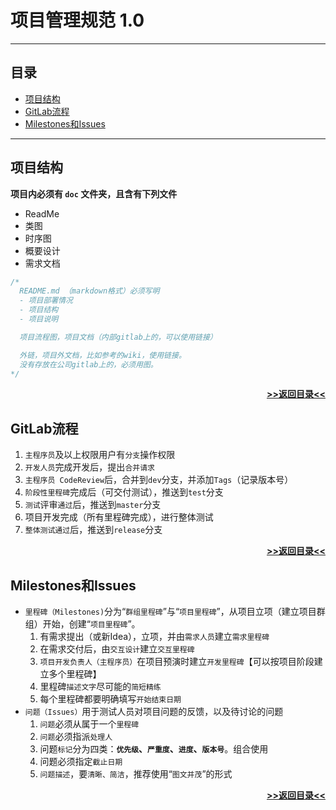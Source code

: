 # 项目管理规范 1.0

---

## 目录
- [项目结构](#项目结构)
- [GitLab流程](#GitLab流程)
- [Milestones和Issues](#Milestones和Issues)

---

## **项目结构**
**项目内必须有 `doc` 文件夹，且含有下列文件**
- ReadMe
- 类图
- 时序图
- 概要设计
- 需求文档

```java
/*
  README.md （markdown格式）必须写明
  - 项目部署情况
  - 项目结构
  - 项目说明

  项目流程图，项目文档（内部gitlab上的，可以使用链接）

  外链，项目外文档，比如参考的wiki，使用链接。
  没有存放在公司gitlab上的，必须用图。
*/
```

[**<p align="right">>>返回目录<<</p>**](#目录)

## GitLab流程
1. `主程序员`及以上权限用户有`分支`操作权限
2. `开发人员`完成开发后，提出`合并请求`
3. `主程序员 CodeReview`后，合并到`dev`分支，并添加`Tags`（记录版本号）
4. `阶段性里程碑`完成后（可交付测试），推送到`test`分支
5. `测试`评审`通过`后，推送到`master`分支
6. 项目开发完成（所有里程碑完成），进行整体测试
7. `整体测试通过`后，推送到`release`分支

[**<p align="right">>>返回目录<<</p>**](#目录)

## Milestones和Issues
- `里程碑（Milestones)`分为“`群组里程碑`”与“`项目里程碑`”，从项目立项（建立项目群组）开始，创建“`项目里程碑`”。
  1. 有需求提出（或新Idea），立项，并由`需求人员`建立`需求里程碑`
  2. 在需求交付后，由`交互设计`建立`交互里程碑`
  3. `项目开发负责人（主程序员）`在项目预演时建立`开发里程碑`【可以按项目阶段建立多个里程碑】
  4. 里程碑`描述文字`尽可能的`简短精练`
  5. 每个里程碑都要明确填写`开始结束日期`
- `问题（Issues）`用于测试人员对项目问题的反馈，以及待讨论的问题
  1. `问题`必须从属于一个`里程碑`
  2. `问题`必须指派`处理人`
  3. 问题`标记`分为四类：**`优先级`、`严重度`、`进度`、`版本号`**。组合使用
  4. 问题必须指定`截止日期`
  5. `问题描述`，要`清晰、简洁`，推荐使用“`图文并茂`”的形式

[**<p align="right">>>返回目录<<</p>**](#目录)
